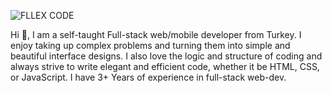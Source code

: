 ![FLLEX CODE](https://user-images.githubusercontent.com/83657244/177548165-38a68f52-4a4d-47a8-9fca-d52838bd3042.png)





Hi 👋, I am a self-taught Full-stack web/mobile developer from Turkey.
I enjoy taking up complex problems and turning them into simple and beautiful interface designs. I also love the logic and structure of coding and always strive to write elegant and efficient code, whether it be HTML, CSS, or JavaScript.
I have 3+ Years of experience in full-stack web-dev.
